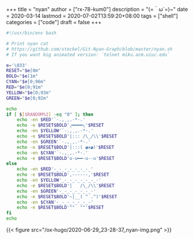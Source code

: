 +++
title = "nyan"
author = ["rx-78-kum0"]
description = "(=｀ω´=)~"
date = 2020-03-14
lastmod = 2020-07-02T13:59:20+08:00
tags = ["shell"]
categories = ["code"]
draft = false
+++

```bash
#!/usr/bin/env bash

# Print nyan cat
# https://github.com/steckel/Git-Nyan-Graph/blob/master/nyan.sh
# If you want big animated version: `telnet miku.acm.uiuc.edu`

e='\033'
RESET="$e[0m"
BOLD="$e[1m"
CYAN="$e[0;96m"
RED="$e[0;91m"
YELLOW="$e[0;93m"
GREEN="$e[0;92m"

echo
if [ $[$RANDOM%2] -eq "0" ]; then
    echo -en $RED'`·.,¸,.·*·.'
    echo -e $RESET$BOLD'╭━━━━╮'$RESET
    echo -en $YELLOW'`·.,¸,.·*·.'
    echo -e $RESET$BOLD'|::: /\_/\\'$RESET
    echo -en $GREEN'`·.,¸,.·*·.'
    echo -e $RESET$BOLD'|:::( ◕ᴥ◕)'$RESET
    echo -en $CYAN'`·.,¸,.·*·.'
    echo -e $RESET$BOLD'u-u━━-u--u'$RESET
else
    echo -en $RED'-_-_-_-_-_-_-_'
    echo -e $RESET$BOLD',------,'$RESET
    echo -en $YELLOW'_-_-_-_-_-_-_-'
    echo -e $RESET$BOLD'|   /\_/\\'$RESET
    echo -en $GREEN'-_-_-_-_-_-_-'
    echo -e $RESET$BOLD'~|__( ^ .^)'$RESET
    echo -en $CYAN'-_-_-_-_-_-_-'
    echo -e $RESET$BOLD'""  ""'$RESET
fi
echo
```

{{< figure src="/ox-hugo/2020-06-29_23-28-37_nyan-img.png" >}}
